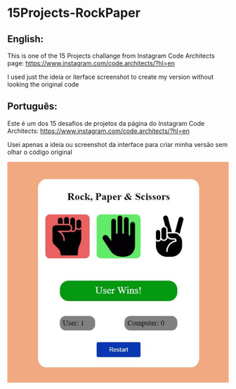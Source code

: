 # 15Projects-RockPaper

## English:

This is one of the 15 Projects challange from Instagram Code Architects page:
https://www.instagram.com/code.architects/?hl=en

I used just the ideia or iterface screenshot to create my version without looking the original code

## Português:

Este é um dos 15 desafios de projetos da página do Instagram Code Architects:
https://www.instagram.com/code.architects/?hl=en

Usei apenas a ideia ou screenshot da interface para criar minha versão sem olhar o código original

![My Image](rockpaper.JPG)
